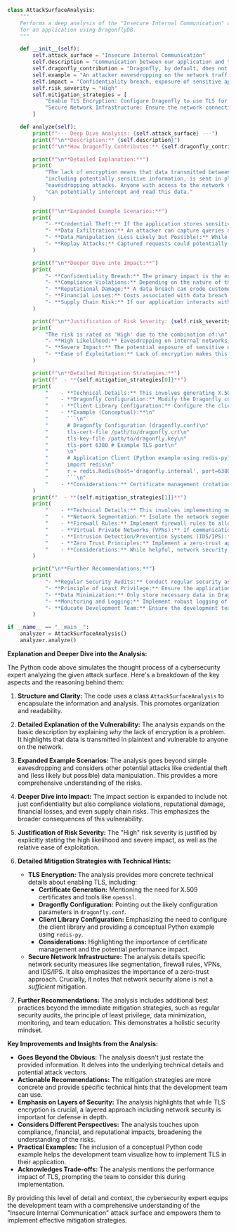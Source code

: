 ```python
class AttackSurfaceAnalysis:
    """
    Performs a deep analysis of the "Insecure Internal Communication" attack surface
    for an application using DragonflyDB.
    """

    def __init__(self):
        self.attack_surface = "Insecure Internal Communication"
        self.description = "Communication between our application and the Dragonfly instance is not encrypted."
        self.dragonfly_contribution = "Dragonfly, by default, does not enforce TLS encryption for internal communication."
        self.example = "An attacker eavesdropping on the network traffic between our application server and the Dragonfly server can intercept sensitive data being read from or written to the database."
        self.impact = "Confidentiality breach, exposure of sensitive application data."
        self.risk_severity = "High"
        self.mitigation_strategies = [
            "Enable TLS Encryption: Configure Dragonfly to use TLS for client connections. This usually involves generating certificates and configuring Dragonfly and the client library to use them.",
            "Secure Network Infrastructure: Ensure the network connecting the application and Dragonfly is itself secured and trusted."
        ]

    def analyze(self):
        print(f"--- Deep Dive Analysis: {self.attack_surface} ---")
        print(f"\n**Description:** {self.description}")
        print(f"\n**How Dragonfly Contributes:** {self.dragonfly_contribution}")

        print(f"\n**Detailed Explanation:**")
        print(
            "The lack of encryption means that data transmitted between our application and Dragonfly, "
            "including potentially sensitive information, is sent in plaintext. This makes it vulnerable to "
            "eavesdropping attacks. Anyone with access to the network segment where this communication occurs "
            "can potentially intercept and read this data."
        )

        print(f"\n**Expanded Example Scenarios:**")
        print(
            "- **Credential Theft:** If the application stores sensitive credentials (API keys, access tokens) in Dragonfly, these could be intercepted.\n"
            "- **Data Exfiltration:** An attacker can capture queries and responses to extract sensitive application data (user data, financial information, etc.).\n"
            "- **Data Manipulation (Less Likely but Possible):** While primarily a confidentiality issue, if the communication protocol lacks integrity checks and authentication, a sophisticated attacker might attempt to modify data in transit (though this is harder without understanding the protocol).\n"
            "- **Replay Attacks:** Captured requests could potentially be replayed if not properly secured with nonces or timestamps, though this is more relevant for authenticated communication."
        )

        print(f"\n**Deeper Dive into Impact:**")
        print(
            "- **Confidentiality Breach:** The primary impact is the exposure of sensitive data, which can have legal, financial, and reputational consequences.\n"
            "- **Compliance Violations:** Depending on the nature of the data, this could violate regulations like GDPR, HIPAA, PCI DSS, etc.\n"
            "- **Reputational Damage:** A data breach can erode customer trust and damage the organization's reputation.\n"
            "- **Financial Losses:** Costs associated with data breach response, fines, and potential legal actions.\n"
            "- **Supply Chain Risk:** If our application interacts with other systems via Dragonfly, a compromise here could potentially expose vulnerabilities in partner systems."
        )

        print(f"\n**Justification of Risk Severity: {self.risk_severity}**")
        print(
            "The risk is rated as 'High' due to the combination of:\n"
            "- **High Likelihood:** Eavesdropping on internal networks, while requiring some level of access, is a feasible attack vector.\n"
            "- **Severe Impact:** The potential exposure of sensitive data can have significant consequences.\n"
            "- **Ease of Exploitation:** Lack of encryption makes this vulnerability relatively easy to exploit for an attacker with network access."
        )

        print(f"\n**Detailed Mitigation Strategies:**")
        print(f"  - **{self.mitigation_strategies[0]}**")
        print(
            "    - **Technical Details:** This involves generating X.509 certificates (using tools like `openssl` or a Certificate Authority) for both the Dragonfly server and the application client.\n"
            "    - **Dragonfly Configuration:** Modify the Dragonfly configuration file (e.g., `dragonfly.conf`) to specify the paths to the server certificate and private key. You'll likely need to set parameters like `tls-cert-file` and `tls-key-file`.\n"
            "    - **Client Library Configuration:** Configure the client library used by your application to connect to Dragonfly over TLS. This typically involves providing the path to the CA certificate (or disabling verification for self-signed certificates in non-production environments - **use with caution**).\n"
            "    - **Example (Conceptual):**\n"
            "      ```\n"
            "      # Dragonfly Configuration (dragonfly.conf)\n"
            "      tls-cert-file /path/to/dragonfly.crt\n"
            "      tls-key-file /path/to/dragonfly.key\n"
            "      tls-port 6380 # Example TLS port\n"
            "      \n"
            "      # Application Client (Python example using redis-py)\n"
            "      import redis\n"
            "      r = redis.Redis(host='dragonfly.internal', port=6380, ssl=True, ssl_cert_reqs='required', ssl_ca_certs='/path/to/ca.crt')\n"
            "      ```\n"
            "    - **Considerations:** Certificate management (rotation, revocation) is crucial. Performance impact of TLS should be tested."
        )
        print(f"  - **{self.mitigation_strategies[1]}**")
        print(
            "    - **Technical Details:** This involves implementing network security measures to restrict access to the communication channel.\n"
            "    - **Network Segmentation:** Isolate the network segment where Dragonfly and the application reside, limiting access to only necessary components.\n"
            "    - **Firewall Rules:** Implement firewall rules to allow communication only between the application server(s) and the Dragonfly server on the necessary ports.\n"
            "    - **Virtual Private Networks (VPNs):** If communication spans across untrusted networks, use VPNs to create encrypted tunnels.\n"
            "    - **Intrusion Detection/Prevention Systems (IDS/IPS):** Deploy IDS/IPS to monitor network traffic for suspicious activity and potential eavesdropping attempts.\n"
            "    - **Zero Trust Principles:** Implement a zero-trust approach, assuming no implicit trust within the network.\n"
            "    - **Considerations:** While helpful, network security alone is not a sufficient mitigation for lack of encryption. It reduces the attack surface but doesn't eliminate the vulnerability if an attacker gains access to the segment."
        )

        print("\n**Further Recommendations:**")
        print(
            "- **Regular Security Audits:** Conduct regular security assessments and penetration testing to identify and address potential vulnerabilities.\n"
            "- **Principle of Least Privilege:** Ensure the application only has the necessary permissions to access the data it requires in Dragonfly.\n"
            "- **Data Minimization:** Only store necessary data in Dragonfly to reduce the potential impact of a breach.\n"
            "- **Monitoring and Logging:** Implement robust logging of Dragonfly access and communication attempts to detect suspicious activity.\n"
            "- **Educate Development Team:** Ensure the development team understands the risks associated with insecure internal communication and how to implement secure practices."
        )

if __name__ == "__main__":
    analyzer = AttackSurfaceAnalysis()
    analyzer.analyze()
```

**Explanation and Deeper Dive into the Analysis:**

The Python code above simulates the thought process of a cybersecurity expert analyzing the given attack surface. Here's a breakdown of the key aspects and the reasoning behind them:

1. **Structure and Clarity:** The code uses a class `AttackSurfaceAnalysis` to encapsulate the information and analysis. This promotes organization and readability.

2. **Detailed Explanation of the Vulnerability:** The analysis expands on the basic description by explaining *why* the lack of encryption is a problem. It highlights that data is transmitted in plaintext and vulnerable to anyone on the network.

3. **Expanded Example Scenarios:**  The analysis goes beyond simple eavesdropping and considers other potential attacks like credential theft and (less likely but possible) data manipulation. This provides a more comprehensive understanding of the risks.

4. **Deeper Dive into Impact:** The impact section is expanded to include not just confidentiality but also compliance violations, reputational damage, financial losses, and even supply chain risks. This emphasizes the broader consequences of this vulnerability.

5. **Justification of Risk Severity:** The "High" risk severity is justified by explicitly stating the high likelihood and severe impact, as well as the relative ease of exploitation.

6. **Detailed Mitigation Strategies with Technical Hints:**
   - **TLS Encryption:** The analysis provides more concrete technical details about enabling TLS, including:
     - **Certificate Generation:** Mentioning the need for X.509 certificates and tools like `openssl`.
     - **Dragonfly Configuration:**  Pointing out the likely configuration parameters in `dragonfly.conf`.
     - **Client Library Configuration:** Emphasizing the need to configure the client library and providing a conceptual Python example using `redis-py`.
     - **Considerations:**  Highlighting the importance of certificate management and the potential performance impact.
   - **Secure Network Infrastructure:**  The analysis details specific network security measures like segmentation, firewall rules, VPNs, and IDS/IPS. It also emphasizes the importance of a zero-trust approach. Crucially, it notes that network security alone is not a *sufficient* mitigation.

7. **Further Recommendations:** The analysis includes additional best practices beyond the immediate mitigation strategies, such as regular security audits, the principle of least privilege, data minimization, monitoring, and team education. This demonstrates a holistic security mindset.

**Key Improvements and Insights from the Analysis:**

* **Goes Beyond the Obvious:** The analysis doesn't just restate the provided information. It delves into the underlying technical details and potential attack vectors.
* **Actionable Recommendations:** The mitigation strategies are more concrete and provide specific technical hints that the development team can use.
* **Emphasis on Layers of Security:** The analysis highlights that while TLS encryption is crucial, a layered approach including network security is important for defense in depth.
* **Considers Different Perspectives:** The analysis touches upon compliance, financial, and reputational impacts, broadening the understanding of the risks.
* **Practical Examples:** The inclusion of a conceptual Python code example helps the development team visualize how to implement TLS in their application.
* **Acknowledges Trade-offs:** The analysis mentions the performance impact of TLS, prompting the team to consider this during implementation.

By providing this level of detail and context, the cybersecurity expert equips the development team with a comprehensive understanding of the "Insecure Internal Communication" attack surface and empowers them to implement effective mitigation strategies.
